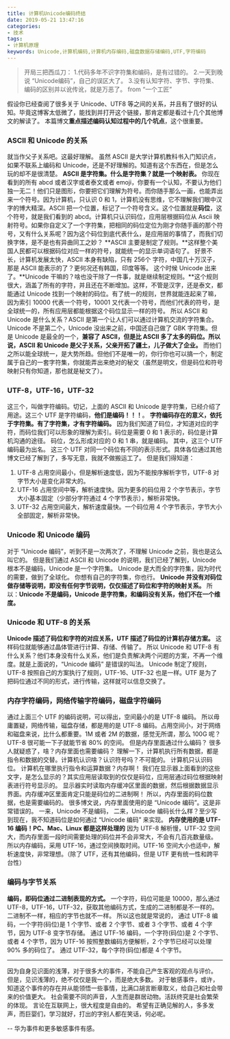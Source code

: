 ```yaml
---
title: 计算机Unicode编码终结
date: 2019-05-21 13:47:16
categories:
- 技术
tags:
- 计算机原理
keywords: Unicode,计算机编码,计算机内存编码,磁盘数据存储编码,UTF,字符编码
---
```


>开局三把西瓜刀：
>1.代码多年不识字符集和编码，是有过错的。
>2.一天到晚说 “Unicode编码”，自己的误区大了。
>3.没有认知字符、字节、字符集、编码的区别并以讹传讹，就是万恶了。
>from “一个工匠”

假设你已经查阅了很多关于 Unicode、UTF8 等之间的关系，并且有了很好的认知。毕竟这博客太低微了，能找到并打开这个链接，那肯定都是看过十几个其他博文的解读了。
本篇博文**重点描述编码认知过程中的几个坑点**，这个很重要。

<!-- more -->

### ASCII 和 Unicode 的关系
就当作父子关系吧。这最好理解。
虽然 ASCII 是大学计算机教科书入门知识点，如果不联系上编码和 Unicode，还是不好理解的。知道有这个东西在，但是怎么玩的却不是很清楚。
**ASCII 是字符集。什么是字符集？就是一个映射表。**
你现在看到的所有 abcd 或者汉字或者泰文或者 emoji，你要有一个认知，不要认为他们独一无二！他们只是图形，你要把它们理解为符号。而你随手那么一画，也能弄出来一个符号。因为计算机，只认识 0 和 1，计算机没有思维，它不理解我们眼中汉字的博大精深。ASCII 把一个位置，标记了一个符号含义。这个位置就是**码位**，这个符号，就是我们看到的 abcd。计算机只认识码位，应用层根据码位从 Ascii 映射符号。如果你自定义了一个字符集，把相同的码位定位为刚才你随手画的那个符号，又有什么关系呢？因为这个码位到底代表什么，是应用层的事情了，而我们切换字体，是不是也有异曲同工之妙？
**ASCII 主要是制定了规则。**这样整个美国人民都可以根据码位对应一样的符号，就能统一的显示单词语句了。
好景不长，计算机发展太快，ASCII 本身有缺陷，只有 256个 字符，中国几十万汉子，那是 ASCII 能表示的了？更何况还有韩国，印度等等。
这个时候 Unicode 出来了。**Unicode 干嘛的？啥也没干除了一件事，就是继续制定规则。**这个规则很大，涵盖了所有的字符，并且还在不断增加。这样，不管是汉字，还是泰文，都能通过 Unicode 找到一个映射的码位。有了统一的规则，世界就能连起来了嘛，因为索引 10000 代表一个符号，10001 又代表一个符号，而他们代表的符号，是全球统一的，所有应用层都能根据这个码位显示一样的符号。
所以 ASCII 和 Unicode 是什么关系？ASCII 是第一个让人们可以通过计算机交流的字符集合。Unicode 不是第二个，Unicode 没出来之前，中国还自己做了 GBK 字符集。但是 Unicode 是最全的一个，**兼容了 ASCII，但是比 ASCII 多了太多的码位。所以说，ASCII 和 Unicode 是父子关系，父亲开拓了疆土，儿子做大了企业。**
而他们之所以能全球统一，是大势所趋。但他们不是唯一的，你行你也可以搞一个，制定属于自己的一套字符集，你就能弄出来绝对的秘文（虽然是明文，但是码位和符号映射只有你知道，那也就是秘文了）。

### UTF-8，UTF-16，UTF-32
这三个，叫做字符编码。切记，上面的 ASCII 和 Unicode 是字符集，已经介绍了用途。这三个 UTF 是字符编码，**他们是编码！！！**。
**字符编码存在的意义，依托于字符集。有了字符集，才有字符编码。**
因为我们知道了码位，才知道对应的字符，而码位我们可以形象的理解为索引。码位是需要 0 和 1 表示的，码位是计算机沟通的途径。
码位，怎么形成对应的 0 和 1 串，就是编码。
其中，这三个 UTF 编码最为出名。
这三个 UTF 对同一个码位有不同的表示形式。具体各位通过其他博文已经了解到了，多写无意，我就不做搬运工了。
但是我们得知道：
1. UTF-8 占用空间最小，但是解析速度低，因为不能按序解析字节，UTF-8 对字节大小是变化非常大的。
2. UTF-16 占用空间中等，解析速度快。因为更多的码位用 2 个字节表示，字节大小基本固定（少部分字符通过 4 个字节表示），解析非常快。
3. UTF-32 占用空间最大，解析速度最快。一个码位用 4 个字节表示，字节大小全部固定，解析非常快。

### Unicode 和 Unicode 编码
对于 “Unicode 编码”，听到不是一次两次了，不理解 Unicode 之前，我也是这么叫它的。
但是我们通过 ASCII 和 Unicode 的说明，我们已经了解到，Unicode 根本不是编码，Unicode 是一个字符集。
Unicode 是大而全的字符集，因为时代的需要，做到了全球化。
你想有自己的字符集，你也行。
**Unicode 并没有对码位做存储等说明，即没有任何字节说明，仅仅描述了码位和字符的映射关系。**
所以：**Unicode 不是编码，Unicode 是字符集，和编码没有关系，他们不在一个维度。**

### Unicode 和 UTF-8 的关系
**Unicode 描述了码位和字符的对应关系，UTF 描述了码位的计算机存储方案。**
这样码位就能够通过晶体管进行计算、存储、传输了。
所以 Unicode 和 UTF-8 有什么关系？他们本身没有什么关系，他们是负责解决两个问题的方案，不再一个维度。就是上面说的，“Unicode 编码” 是错误的叫法。
Unicode 制定了规则，UTF-8 按照自己的方案执行了规则，UTF-16、UTF-32 也是一样。UTF 是为了把码位通过不同的形式，进行传输，这样就可以信息交换了。

### 内存字符编码，网络传输字符编码，磁盘字符编码
通过上面三个 UTF 的编码说明，可以得出，空间最小的是 UTF-8 编码。
所以毋庸置疑，网络传输，磁盘存储，都是用的是 UTF-8 编码。占用空间小，对于网络和磁盘来说，比什么都重要。1M 或者 2M 的数据，感觉无所谓，那么 100G 呢？UTF-8 很可能一下子就能节省 80% 的空间。
但是内存里面通过什么编码？
很多人就疑惑了，啥？内存里面也需要编码？
理解一下，计算机执行所有数据，都是指令和数据的交替。计算机认识啥？认识符号吗？不可能的。
计算机只认识码位。
计算机在哪里执行指令和运算数据？内存啊！
我们在显示器上面看到的这些文字，是怎么显示的？其实应用层读取到的仅仅是码位，应用层通过码位根据映射表进行符号显示的。
显示器实时读取内存缓冲区里面的数据，然后根据数据显示界面。内存缓冲区里面肯定只能是码位的二进制啊！
所以，内存里面的码位数据，也是需要编码的。
很多博文说，内存里面使用的是 “Unicode 编码”。这是非常错误的。
一来，Unicode 不是编码，
二来，Unicode 编码长什么样？至少写到现在，我不知道码位是如何通过 “Unicode 编码” 来实现。
**内存使用的是 UTF-16 编码！PC、Mac、Linux 都是这样处理的**
因为 UTF-8 解析慢，UTF-32 空间大，而内存里面一段时间需要处理的码位并不会非常大，不会有几百兆数量级。
所以内存编码，采用 UTF-16，通过空间换取时间。UTF-16 空间大小也适中，解析速度快，非常理想。（除了 UTF，还有其他编码，但是 UTF 更有统一性和跨平台性）

### 编码与字节关系
**编码，即码位通过二进制表现的方式。**
一个字符，码位可能是 10000，那么通过 UTF-8，UTF-16，UTF-32，获取其他编码方式，生成的二进制都是不一样的。
二进制不一样，相应的字节也就不一样。
所以这也就是常说的，
通过 UTF-8 编码，一个字符(码位)是 1 个字节、或者 2 个字节、或者 3 个字节、或者 4 个字节，因为 UTF-8 变字节存储。
通过 UTF-16 编码，一个字符(码位)是 2 个字节、或者 4 个字节，因为 UTF-16 按照整数编码方便解析，2 个字节已经可以处理 90% 多的码位了。
通过 UTF-32，每个字符(码位)都是 4 个字节。

___

因为自身见识面的浅薄，对于很多大的事件，不能自己产生客观的观点与评价。
但是，见识浅薄的，绝不仅仅是我一个，而是绝大多数。
对于敏感事件，或许，知道这个事件的存在并从能领悟一些事情，比满口胡言断章取义，给自己和社会带来的价值更大。
社会需要不同的声音，人生而是群居动物。活跃终究是社会繁荣的体现。
言论在互联网上，很大程度是自由的。
希望有正确见解的人，多多发声，而巨婴们，学习就好，打出的字别人都在笑话，何必呢。

-- 华为事件和更多敏感事件有感。
